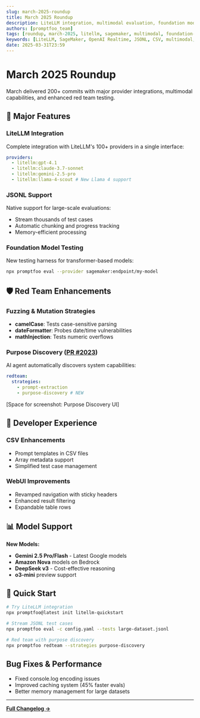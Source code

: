 ```yaml
---
slug: march-2025-roundup
title: March 2025 Roundup
description: LiteLLM integration, multimodal evaluation, foundation model testing, and 200+ commits
authors: [promptfoo_team]
tags: [roundup, march-2025, litellm, sagemaker, multimodal, foundation-models]
keywords: [LiteLLM, SageMaker, OpenAI Realtime, JSONL, CSV, multimodal, foundation models]
date: 2025-03-31T23:59
---
```


# March 2025 Roundup

March delivered 200+ commits with major provider integrations, multimodal capabilities, and enhanced red team testing.

<!-- truncate -->

## 🚀 Major Features

### LiteLLM Integration

Complete integration with LiteLLM's 100+ providers in a single interface:

```yaml
providers:
  - litellm:gpt-4.1
  - litellm:claude-3.7-sonnet
  - litellm:gemini-2.5-pro
  - litellm:llama-4-scout # New Llama 4 support
```

### JSONL Support

Native support for large-scale evaluations:

- Stream thousands of test cases
- Automatic chunking and progress tracking
- Memory-efficient processing

### Foundation Model Testing

New testing harness for transformer-based models:

```bash
npx promptfoo eval --provider sagemaker:endpoint/my-model
```

## 🛡️ Red Team Enhancements

### Fuzzing & Mutation Strategies

- **camelCase**: Tests case-sensitive parsing
- **dateFormatter**: Probes date/time vulnerabilities
- **mathInjection**: Tests numeric overflows

### Purpose Discovery ([PR #2023](https://github.com/promptfoo/promptfoo/pull/2023))

AI agent automatically discovers system capabilities:

```yaml
redteam:
  strategies:
    - prompt-extraction
    - purpose-discovery # NEW
```

[Space for screenshot: Purpose Discovery UI]

## 🎯 Developer Experience

### CSV Enhancements

- Prompt templates in CSV files
- Array metadata support
- Simplified test case management

### WebUI Improvements

- Revamped navigation with sticky headers
- Enhanced result filtering
- Expandable table rows

## 📊 Model Support

**New Models:**

- **Gemini 2.5 Pro/Flash** - Latest Google models
- **Amazon Nova** models on Bedrock
- **DeepSeek v3** - Cost-effective reasoning
- **o3-mini** preview support

## 🔧 Quick Start

```bash
# Try LiteLLM integration
npx promptfoo@latest init litellm-quickstart

# Stream JSONL test cases
npx promptfoo eval -c config.yaml --tests large-dataset.jsonl

# Red team with purpose discovery
npx promptfoo redteam --strategies purpose-discovery
```

## Bug Fixes & Performance

- Fixed console.log encoding issues
- Improved caching system (45% faster evals)
- Better memory management for large datasets

---

**[Full Changelog →](https://github.com/promptfoo/promptfoo/releases)**
